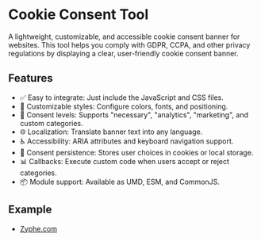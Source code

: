 # Cookie Consent Tool

A lightweight, customizable, and accessible cookie consent banner for websites. This tool helps you comply with GDPR, CCPA, and other privacy regulations by displaying a clear, user-friendly cookie consent banner.

## Features

- ✅ Easy to integrate: Just include the JavaScript and CSS files.
- 🎨 Customizable styles: Configure colors, fonts, and positioning.
- 📜 Consent levels: Supports "necessary", "analytics", "marketing", and custom categories.
- 🌐 Localization: Translate banner text into any language.
- ♿ Accessibility: ARIA attributes and keyboard navigation support.
- 🔄 Consent persistence: Stores user choices in cookies or local storage.
- 📊 Callbacks: Execute custom code when users accept or reject categories.
- 📦 Module support: Available as UMD, ESM, and CommonJS.

## Example
- [Zyphe.com](https://www.zyphe.com)
